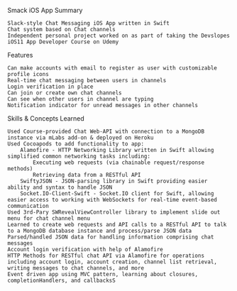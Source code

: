 Smack iOS App
Summary

    Slack-style Chat Messaging iOS App written in Swift
    Chat system based on Chat channels
    Independent personal project worked on as part of taking the Devslopes iOS11 App Developer Course on Udemy

Features

    Can make accounts with email to register as user with customizable profile icons
    Real-time chat messaging between users in channels
    Login verification in place
    Can join or create own chat channels
    Can see when other users in channel are typing
    Notification indicator for unread messages in other channels

Skills & Concepts Learned

    Used Course-provided Chat Web-API with connection to a MongoDB instance via mLabs add-on & deployed on Heroku
    Used Cocoapods to add functionality to app:
        Alamofire - HTTP Networking Library written in Swift allowing simplified common networking tasks including:
            Executing web requests (via chainable request/response methods)
            Retrieving data from a RESTful API
        SwiftyJSON - JSON-parsing library in Swift providing easier ability and syntax to handle JSON
        Socket.IO-Client-Swift - Socket.IO client for Swift, allowing easier access to working with WebSockets for real-time event-based communication
    Used 3rd-Pary SWRevealViewController library to implement slide out menu for chat channel menu
    Learned to create web requests and API calls to a RESTful API to talk to a MongoDB database instance and process/parse JSON data
    Parsed/handled JSON data for handling information comprising chat messages
    Account login verification with help of Alamofire
    HTTP Methods for RESTful chat API via Alamofire for operations including account login, account creation, channel list retrieval, writing messages to chat channels, and more
    Event driven app using MVC pattern, learning about closures, completionHandlers, and callbacksS
